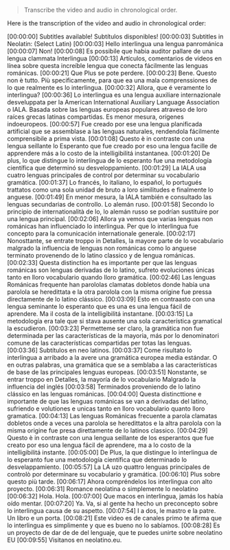 > Transcribe the video and audio in chronological order.

Here is the transcription of the video and audio in chronological order:

[00:00:00] Subtitles available! Subtítulos disponibles!
[00:00:03] Subtitles in Neolatin: (Select Latin)
[00:00:03] Hello interlingua una lengua panrománica
[00:00:07] Non!
[00:00:08] Es possibile que habia auditor pallare de una lengua clammata Interlingua
[00:00:13] Artículos, comentarios de videos en línea sobre questa increíble lengua que conecta fácilmente las lenguas románicas.
[00:00:21] Que Plus se pote perdere.
[00:00:23] Bene. Questo non è tutto. Più specificamente, para que ea una mala comprenssiones de lo que realmente es lo interlingua.
[00:00:32] Allora, que é veramente lo interlingua?
[00:00:36] Lo interlingua es una lengua auxiliare internazionale desveluppata per la American International Auxiliary Language Association o IALA. Basada sobre las lenguas europeas populares atraveso de loro raíces grecas latinas compartidas. Es menor mesura, orígenes indoeuropeos.
[00:00:57] Fue creado por ese una lengua planificada artificial que se assemblase a las lenguas naturales, rendendola fácilmente comprensibile a prima vista.
[00:01:08] Questo è in contraste con una lengua seillante lo Esperanto que fue creado por eso una lengua facille de apprendere más a lo costo de la intelligibilitá instantanea.
[00:01:20] De plus, lo que distingue lo interlingua de lo esperanto fue una metodología científica que determinó su desveloppamiento.
[00:01:29] La IALA usa cuatro lenguas principales de control por determinar su vocabulario gramática.
[00:01:37] Lo francés, lo italiano, lo español, lo portugués trattatos como una sola unidad de bruto a loro similitudes e finalmente lo anguese.
[00:01:49] En menor mesura, la IALA también e consultado las lenguas secundarias de controllo. Lo alemán ruso.
[00:01:58] Secondo lo principio de internationalità de lo, lo alemán russo se podrían sustituire por una lengua principal.
[00:02:06] Allora ya vemos que varias lenguas non románicas han influenciado lo interlingua. Per que lo interlingua fue concepto para la comunicación internationale generale.
[00:02:17] Nonosttante, se entrate troppo in Detalles, la mayore parte de lo vocabulario malgrado la influencia de lenguas non románicas como lo anguese terminato provenendo de lo latino classico y de lengua románicas.
[00:02:33] Questa distinction ha es importante per que las lenguas románicas son lenguas derivadas de lo latino, sufreto evoluciones únicas tanto en lloro vocabulario quando lloro gramática.
[00:02:46] Las lenguas Románicas frequente han parololas clamatas dobletos donde había una parolola se heredittata e la otra parolola con la misma orígine fue pressa directamente de lo latino clássico.
[00:03:09] Esto en contraasto con una lengua seminante lo esperanto que es una es una lengua fácil de aprendere. Ma il costa de la intelligibilitá instantane.
[00:03:15] La metodología era tale que si stava ausente una sola característica gramatical la escudieron.
[00:03:23] Permetteme ser claro, la gramática non fue determinada per las características de la mayoria, más por lo denominatori comune de las características compartidas per totas las lenguas.
[00:03:36] Subtítulos en neo latinos.
[00:03:37] Come risultato lo interlingua a arribado a la avere una gramática europea media estándar. O en outras palabras, una gramática que se a semblaba a las características de base de las principales lenguas europeas.
[00:03:51] Nonstante, se entrar troppo en Detalles, la mayoría de lo vocabulario Malgrado la influencia del inglés
[00:03:58] Terminados proveniendo de lo latino clássico en las lenguas románicas.
[00:04:00] Questa distincttione e importante de que las lenguas románicas se van a derivadas del latino, sufriendo e volutiones e unicas tanto en lloro vocabulario quanto lloro gramatica.
[00:04:13] Las lenguas Románicas frecuente a parola clamatas dobletos onde a veces una parolola se heredittatos e la altra parolola con la misma origine fue presa direttamente de lo latinos classico.
[00:04:29] Questo è in contraste con una lengua seillante de los esperantos que fue creato por eso una lengua fácil de aprendere, ma a lo costo de la intelligibilitá instante.
[00:05:00] De Plus, la que distingue lo interlingua de lo esperanto fue una metodología científica que determinado lo desvelappamiento.
[00:05:57] La LA uzo quattro lenguas principales de controlò por determinare su vocabulario y gramática.
[00:06:10] Plus sobre questo più tarde.
[00:06:17] Ahora compréndelos los interlingua con alto proyecto.
[00:06:31] Romance neolatina o simplemente lo neolatino
[00:06:32] Hola. Hola.
[00:07:00] Que macos en interlingua, jamás los había oído mentar.
[00:07:20] Ya. Va, si al gente ha hecho un preconcepto sobre lo interlingua causa de su aspetto.
[00:07:54] I a dos, le mastro e la patre. Un libro e un porta.
[00:08:21] Este video es de canales primo te afirma que lo interlingua es simplimente y que es bueno no lo sabíamos.
[00:08:28] Es un proyecto de dar de de del lenguaje, que te puedes unirte sobre neolatino EU
[00:09:55] Visitanos en neolatino.eu.
